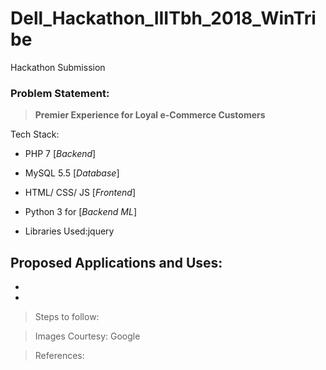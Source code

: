 # Dell_Hackathon_IIITbh_2018_WinTribe
Hackathon Submission

### Problem Statement:
> **Premier Experience for Loyal e-Commerce Customers**

Tech Stack:
- PHP 7 [*Backend*]
- MySQL 5.5 [*Database*]
- HTML/ CSS/ JS [*Frontend*]
- Python 3 for [*Backend ML*]

- Libraries Used:jquery

**Proposed Applications and Uses:**
-
-
-

> Steps to follow:

> Images Courtesy: Google

> References:
